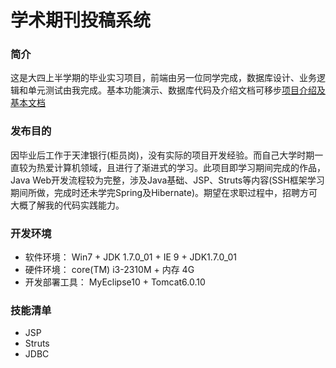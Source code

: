 # 学术期刊投稿系统

### 简介

这是大四上半学期的毕业实习项目，前端由另一位同学完成，数据库设计、业务逻辑和单元测试由我完成。基本功能演示、数据库代码及介绍文档可移步[项目介绍及基本文档]()

### 发布目的

因毕业后工作于天津银行(柜员岗)，没有实际的项目开发经验。而自己大学时期一直较为热爱计算机领域，且进行了渐进式的学习。此项目即学习期间完成的作品，Java Web开发流程较为完整，涉及Java基础、JSP、Struts等内容(SSH框架学习期间所做，完成时还未学完Spring及Hibernate)。期望在求职过程中，招聘方可大概了解我的代码实践能力。

### 开发环境

- 软件环境：             Win7 + JDK 1.7.0_01 + IE 9 + JDK1.7.0_01
- 硬件环境：             core(TM) i3-2310M + 内存 4G
- 开发部署工具：      MyEclipse10 + Tomcat6.0.10

### 技能清单

- JSP
- Struts
- JDBC